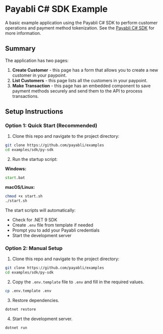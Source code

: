 # Payabli C# SDK Example

A basic example application using the Payabli C# SDK to perform customer operations and payment method tokenization.
See the [Payabli C# SDK](https://github.com/payabli/sdk-csharp) for more information.

## Summary

The application has two pages:
1. **Create Customer** - this page has a form that allows you to create a new customer in your paypoint.
2. **List Customers** - this page lists all the customers in your paypoint.
3. **Make Transaction** - this page has an embedded component to save payment methods securely and send them to the API to process transactions.

## Setup Instructions

### Option 1: Quick Start (Recommended)

1. Clone this repo and navigate to the project directory:

```bash
git clone https://github.com/payabli/examples
cd examples/sdk/py-sdk
```

2. Run the startup script:

**Windows:**
```cmd
start.bat
```

**macOS/Linux:**
```bash
chmod +x start.sh
./start.sh
```

The start scripts will automatically:
- Check for .NET 9 SDK
- Create `.env` file from template if needed
- Prompt you to add your Payabli credentials
- Start the development server

### Option 2: Manual Setup

1. Clone this repo and navigate to the project directory:

```bash
git clone https://github.com/payabli/examples
cd examples/sdk/py-sdk
```

2. Copy the `.env.template` file to `.env` and fill in the required values.

```bash
cp .env.template .env
```

3. Restore dependencies.

```bash
dotnet restore
```

4. Start the development server.

```bash
dotnet run
```
